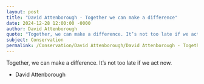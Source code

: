 ```yaml
---
layout: post
title: "David Attenborough - Together we can make a difference"
date: 2024-12-28 12:00:00 -0000
author: David Attenborough
quote: "Together, we can make a difference. It’s not too late if we act now."
subject: Conservation
permalink: /Conservation/David Attenborough/David Attenborough - Together we can make a difference
---
```


Together, we can make a difference. It’s not too late if we act now.

- David Attenborough
